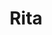 ---
title: Rita
date: 
draft: false

# descripcion
description : Aros de plata 925 y ópalo

materials: Plata 925

color: Plateado y ópalo

dimensions: 0,7cm largo

code: 01-04-0639

type: "Aros"

categories: []

# Images
# first image will be shown in the product page
images:
  # - image: "images/path_to_image"
  # La ubicacion de las imagenes es imagenes/Aros/Aros.Piedras/01-04-0639-rita
  - image: "./images/aros/piedras/01-04-0639_a.JPG"
  - image: "./images/aros/piedras/01-04-0639_b.JPG"
---